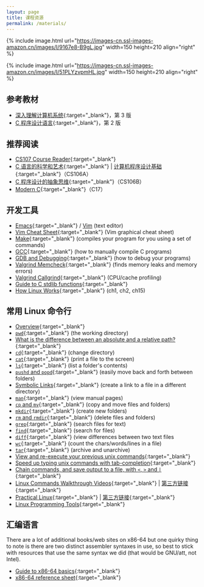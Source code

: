 ```yaml
---
layout: page
title: 课程资源
permalink: /materials/
---
```


{% include image.html url="https://images-cn.ssl-images-amazon.cn/images/I/9167e8-B9gL.jpg" width=150 height=210 align="right" %}

{% include image.html url="https://images-cn.ssl-images-amazon.cn/images/I/51PLYzvpmHL.jpg" width=150 height=210 align="right" %}


## 参考教材

- [深入理解计算机系统](https://book.douban.com/subject/26912767/){:target="_blank"}，第 3 版
- [C 程序设计语言](https://book.douban.com/subject/1139336/){:target="_blank"}，第 2 版

## 推荐阅读

- [CS107 Course Reader](https://stanford.edu/~cgregg/cgi-bin/107-reader/){:target="_blank"}
- [C 语言的科学和艺术](https://book.douban.com/subject/6519270/){:target="_blank"} \| [计算机程序设计基础](https://www.xuetangx.com/course/thu08091001408/12424773){:target="_blank"}（CS106A）
- [C 程序设计的抽象思维](https://book.douban.com/subject/10754300/){:target="_blank"}（CS106B）
- [Modern C](https://hal.inria.fr/hal-02383654/file/ModernC.pdf){:target="_blank"}（C17）

## 开发工具

- [Emacs](https://web.stanford.edu/class/archive/cs/cs107/cs107.1206/resources/emacs){:target="_blank"} / [Vim](vim.html) (text editor)
- [Vim Cheat Sheet](https://aykuterdem.github.io/classes/comp201.f22/resources/vi-vim-cheat-sheet.gif){:target="_blank"} (Vim graphical cheat sheet)
- [Make](https://web.stanford.edu/class/archive/cs/cs107/cs107.1206/resources/make){:target="_blank"} (compiles your program for you using a set of commands)
- [GCC](https://web.stanford.edu/class/archive/cs/cs107/cs107.1206/resources/gcc){:target="_blank"} (how to manually compile C programs)
- [GDB and Debugging](https://web.stanford.edu/class/archive/cs/cs107/cs107.1206/resources/gdb){:target="_blank"} (how to debug your programs)
- [Valgrind Memcheck](https://web.stanford.edu/class/archive/cs/cs107/cs107.1206/resources/valgrind){:target="_blank"} (finds memory leaks and memory errors)
- [Valgrind Callgrind](https://web.stanford.edu/class/archive/cs/cs107/cs107.1206/resources/callgrind){:target="_blank"} (CPU/cache profiling)
- [Guide to C stdlib functions](https://web.stanford.edu/class/archive/cs/cs107/cs107.1206/guide/stdlib.html){:target="_blank"}
- [How Linux Works](https://www.ituring.com.cn/book/1548){:target="_blank"} (ch1, ch2, ch15)

## 常用 Linux 命令行

- [Overview](https://web.stanford.edu/class/archive/cs/cs107/cs107.1206/resources/tree){:target="_blank"}
- [`pwd`](https://web.stanford.edu/class/archive/cs/cs107/cs107.1206/resources/workingdir){:target="_blank"} (the working directory)
- [What is the difference between an absolute and a relative path?](https://web.stanford.edu/class/archive/cs/cs107/cs107.1206/resources/paths){:target="_blank"}
- [`cd`](https://web.stanford.edu/class/archive/cs/cs107/cs107.1206/resources/cd){:target="_blank"} (change directory)
- [`cat`](https://web.stanford.edu/class/archive/cs/cs107/cs107.1206/resources/cat){:target="_blank"} (print a file to the screen)
- [`ls`](https://web.stanford.edu/class/archive/cs/cs107/cs107.1206/resources/ls){:target="_blank"} (list a folder's contents)
- [`pushd` and `popd`](https://web.stanford.edu/class/archive/cs/cs107/cs107.1206/resources/pushd){:target="_blank"} (easily move back and forth between folders)
- [Symbolic Links](https://web.stanford.edu/class/archive/cs/cs107/cs107.1206/resources/symlinks){:target="_blank"} (create a link to a file in a different directory)
- [`man`](https://web.stanford.edu/class/archive/cs/cs107/cs107.1206/resources/man){:target="_blank"} (view manual pages)
- [`cp` and `mv`](https://web.stanford.edu/class/archive/cs/cs107/cs107.1206/resources/cp){:target="_blank"} (copy and move files and folders)
- [`mkdir`](https://web.stanford.edu/class/archive/cs/cs107/cs107.1206/resources/mkdir){:target="_blank"} (create new folders)
- [`rm` and `rmdir`](https://web.stanford.edu/class/archive/cs/cs107/cs107.1206/resources/rm){:target="_blank"} (delete files and folders)
- [`grep`](https://web.stanford.edu/class/archive/cs/cs107/cs107.1206/resources/grep){:target="_blank"} (search files for text)
- [`find`](https://web.stanford.edu/class/archive/cs/cs107/cs107.1206/resources/find){:target="_blank"} (search for files)
- [`diff`](https://web.stanford.edu/class/archive/cs/cs107/cs107.1206/resources/diff){:target="_blank"} (view differences between two text files
- [`wc`](https://web.stanford.edu/class/archive/cs/cs107/cs107.1206/resources/wc){:target="_blank"} (count the chars/words/lines in a file)
- [`tar`](https://web.stanford.edu/class/archive/cs/cs107/cs107.1206/resources/tar){:target="_blank"} (archive and unarchive)
- [View and re-execute your previous unix commands](https://web.stanford.edu/class/archive/cs/cs107/cs107.1206/resources/history){:target="_blank"}
- [Speed up typing unix commands with tab-completion](https://web.stanford.edu/class/archive/cs/cs107/cs107.1206/resources/tab){:target="_blank"}
- [Chain commands, and save output to a file, with `<`, `>` and `|`](https://web.stanford.edu/class/archive/cs/cs107/cs107.1206/resources/piping){:target="_blank"}
- [Linux Commands Walkthrough Videos](https://www.youtube.com/playlist?list=PLkGAai-LjzyMjXUmqq4xy3eILdNlA-BVN){:target="_blank"} \| [第三方链接](https://pan.baidu.com/s/1evCIqHo8PGC6ucXM5tVSlA?pwd=e9o3){:target="_blank"}
- [Practical Linux](https://practicalunix.org/){:target="_blank"} \| [第三方链接](https://www.bilibili.com/video/BV1MK4y1e7us/){:target="_blank"}
- [Linux Programming Tools](http://cslibrary.stanford.edu/107/UnixProgrammingTools.pdf){:target="_blank"}

## 汇编语言

There are a lot of additional books/web sites on x86-64 but one quirky thing to note is there are two distinct assembler syntaxes in use, so best to stick with resources that use the same syntax we did (that would be GNU/att, not Intel).

- [Guide to x86-64 basics](https://web.stanford.edu/class/archive/cs/cs107/cs107.1206/guide/x86-64.html){:target="_blank"}
- [x86-64 reference sheet](https://web.stanford.edu/class/archive/cs/cs107/cs107.1206/resources/x86-64-reference.pdf){:target="_blank"}
